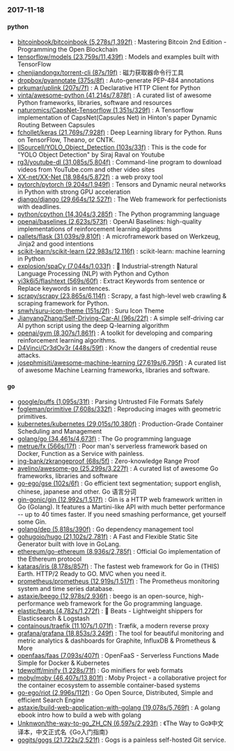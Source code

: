 ### 2017-11-18

#### python
* [bitcoinbook/bitcoinbook (5,278s/1,392f)](https://github.com/bitcoinbook/bitcoinbook) : Mastering Bitcoin 2nd Edition - Programming the Open Blockchain
* [tensorflow/models (23,759s/11,439f)](https://github.com/tensorflow/models) : Models and examples built with TensorFlow
* [chenjiandongx/torrent-cli (87s/19f)](https://github.com/chenjiandongx/torrent-cli) : 磁力获取器命令行工具
* [dropbox/pyannotate (375s/8f)](https://github.com/dropbox/pyannotate) : Auto-generate PEP-484 annotations
* [prkumar/uplink (207s/7f)](https://github.com/prkumar/uplink) : A Declarative HTTP Client for Python
* [vinta/awesome-python (41,214s/7,878f)](https://github.com/vinta/awesome-python) : A curated list of awesome Python frameworks, libraries, software and resources
* [naturomics/CapsNet-Tensorflow (1,351s/329f)](https://github.com/naturomics/CapsNet-Tensorflow) : A Tensorflow implementation of CapsNet(Capsules Net) in Hinton's paper Dynamic Routing Between Capsules
* [fchollet/keras (21,769s/7,928f)](https://github.com/fchollet/keras) : Deep Learning library for Python. Runs on TensorFlow, Theano, or CNTK.
* [llSourcell/YOLO_Object_Detection (103s/33f)](https://github.com/llSourcell/YOLO_Object_Detection) : This is the code for "YOLO Object Detection" by Siraj Raval on Youtube
* [rg3/youtube-dl (31,085s/5,804f)](https://github.com/rg3/youtube-dl) : Command-line program to download videos from YouTube.com and other video sites
* [XX-net/XX-Net (18,984s/5,872f)](https://github.com/XX-net/XX-Net) : a web proxy tool
* [pytorch/pytorch (9,204s/1,949f)](https://github.com/pytorch/pytorch) : Tensors and Dynamic neural networks in Python with strong GPU acceleration
* [django/django (29,664s/12,527f)](https://github.com/django/django) : The Web framework for perfectionists with deadlines.
* [python/cpython (14,304s/3,285f)](https://github.com/python/cpython) : The Python programming language
* [openai/baselines (2,623s/573f)](https://github.com/openai/baselines) : OpenAI Baselines: high-quality implementations of reinforcement learning algorithms
* [pallets/flask (31,039s/9,810f)](https://github.com/pallets/flask) : A microframework based on Werkzeug, Jinja2 and good intentions
* [scikit-learn/scikit-learn (22,983s/12,116f)](https://github.com/scikit-learn/scikit-learn) : scikit-learn: machine learning in Python
* [explosion/spaCy (7,044s/1,033f)](https://github.com/explosion/spaCy) : 💫 Industrial-strength Natural Language Processing (NLP) with Python and Cython
* [vi3k6i5/flashtext (569s/60f)](https://github.com/vi3k6i5/flashtext) : Extract Keywords from sentence or Replace keywords in sentences.
* [scrapy/scrapy (23,865s/6,114f)](https://github.com/scrapy/scrapy) : Scrapy, a fast high-level web crawling & scraping framework for Python.
* [snwh/suru-icon-theme (151s/2f)](https://github.com/snwh/suru-icon-theme) : Suru Icon Theme
* [JianyangZhang/Self-Driving-Car-AI (96s/22f)](https://github.com/JianyangZhang/Self-Driving-Car-AI) : A simple self-driving car AI python script using the deep Q-learning algorithm
* [openai/gym (8,307s/1,861f)](https://github.com/openai/gym) : A toolkit for developing and comparing reinforcement learning algorithms.
* [D4Vinci/Cr3dOv3r (448s/59f)](https://github.com/D4Vinci/Cr3dOv3r) : Know the dangers of credential reuse attacks.
* [josephmisiti/awesome-machine-learning (27,619s/6,795f)](https://github.com/josephmisiti/awesome-machine-learning) : A curated list of awesome Machine Learning frameworks, libraries and software.

#### go
* [google/puffs (1,095s/31f)](https://github.com/google/puffs) : Parsing Untrusted File Formats Safely
* [fogleman/primitive (7,608s/332f)](https://github.com/fogleman/primitive) : Reproducing images with geometric primitives.
* [kubernetes/kubernetes (29,015s/10,380f)](https://github.com/kubernetes/kubernetes) : Production-Grade Container Scheduling and Management
* [golang/go (34,461s/4,673f)](https://github.com/golang/go) : The Go programming language
* [metrue/fx (566s/17f)](https://github.com/metrue/fx) : Poor man's serverless framework based on Docker, Function as a Service with painless.
* [ing-bank/zkrangeproof (68s/5f)](https://github.com/ing-bank/zkrangeproof) : Zero-knowledge Range Proof
* [avelino/awesome-go (25,299s/3,227f)](https://github.com/avelino/awesome-go) : A curated list of awesome Go frameworks, libraries and software
* [go-ego/gse (102s/6f)](https://github.com/go-ego/gse) : Go efficient text segmentation; support english, chinese, japanese and other. Go 语言分词
* [gin-gonic/gin (12,992s/1,517f)](https://github.com/gin-gonic/gin) : Gin is a HTTP web framework written in Go (Golang). It features a Martini-like API with much better performance -- up to 40 times faster. If you need smashing performance, get yourself some Gin.
* [golang/dep (5,818s/390f)](https://github.com/golang/dep) : Go dependency management tool
* [gohugoio/hugo (21,102s/2,781f)](https://github.com/gohugoio/hugo) : A Fast and Flexible Static Site Generator built with love in GoLang.
* [ethereum/go-ethereum (8,936s/2,785f)](https://github.com/ethereum/go-ethereum) : Official Go implementation of the Ethereum protocol
* [kataras/iris (8,178s/857f)](https://github.com/kataras/iris) : The fastest web framework for Go in (THIS) Earth. HTTP/2 Ready to GO. MVC when you need it.
* [prometheus/prometheus (12,919s/1,517f)](https://github.com/prometheus/prometheus) : The Prometheus monitoring system and time series database.
* [astaxie/beego (12,978s/2,936f)](https://github.com/astaxie/beego) : beego is an open-source, high-performance web framework for the Go programming language.
* [elastic/beats (4,782s/1,272f)](https://github.com/elastic/beats) : 🐠 Beats - Lightweight shippers for Elasticsearch & Logstash
* [containous/traefik (11,107s/1,071f)](https://github.com/containous/traefik) : Træfik, a modern reverse proxy
* [grafana/grafana (18,853s/3,249f)](https://github.com/grafana/grafana) : The tool for beautiful monitoring and metric analytics & dashboards for Graphite, InfluxDB & Prometheus & More
* [openfaas/faas (7,093s/407f)](https://github.com/openfaas/faas) : OpenFaaS - Serverless Functions Made Simple for Docker & Kubernetes
* [tdewolff/minify (1,228s/71f)](https://github.com/tdewolff/minify) : Go minifiers for web formats
* [moby/moby (46,407s/13,801f)](https://github.com/moby/moby) : Moby Project - a collaborative project for the container ecosystem to assemble container-based systems
* [go-ego/riot (2,996s/112f)](https://github.com/go-ego/riot) : Go Open Source, Distributed, Simple and efficient Search Engine
* [astaxie/build-web-application-with-golang (19,078s/5,769f)](https://github.com/astaxie/build-web-application-with-golang) : A golang ebook intro how to build a web with golang
* [Unknwon/the-way-to-go_ZH_CN (6,597s/2,293f)](https://github.com/Unknwon/the-way-to-go_ZH_CN) : 《The Way to Go》中文译本，中文正式名《Go入门指南》
* [gogits/gogs (21,722s/2,521f)](https://github.com/gogits/gogs) : Gogs is a painless self-hosted Git service.
